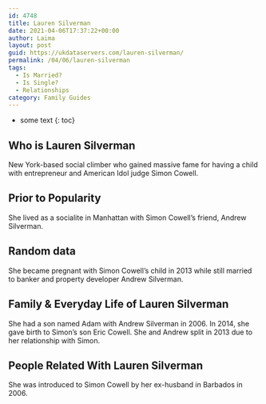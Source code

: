 ```yaml
---
id: 4748
title: Lauren Silverman
date: 2021-04-06T17:37:22+00:00
author: Laima
layout: post
guid: https://ukdataservers.com/lauren-silverman/
permalink: /04/06/lauren-silverman
tags:
  - Is Married?
  - Is Single?
  - Relationships
category: Family Guides
---
```


* some text
{: toc}


## Who is Lauren Silverman
                  
                  
                  
New York-based social climber who gained massive fame for having a child with entrepreneur and American Idol judge Simon Cowell.
                  
              
            
              
            
                
                
                
## Prior to Popularity
                  
                  
                  
She lived as a socialite in Manhattan with Simon Cowell&#8217;s friend, Andrew Silverman.
                  
              
            
              
            
                
                
                
## Random data
                  
                  
                  
She became pregnant with Simon Cowell&#8217;s child in 2013 while still married to banker and property developer Andrew Silverman.
                  
              
            
              
            
                
                
                
## Family & Everyday Life of Lauren Silverman
                  
                  
                  
She had a son named Adam with Andrew Silverman in 2006. In 2014, she gave birth to Simon&#8217;s son Eric Cowell. She and Andrew split in 2013 due to her relationship with Simon.
                  
              
            
              
            
                
                
                
## People Related With Lauren Silverman
                  
                  
                  
She was introduced to Simon Cowell by her ex-husband in Barbados in 2006.
                  
              
            
              
            
                
              
            
              
              
            
            
              
            
          
          
          